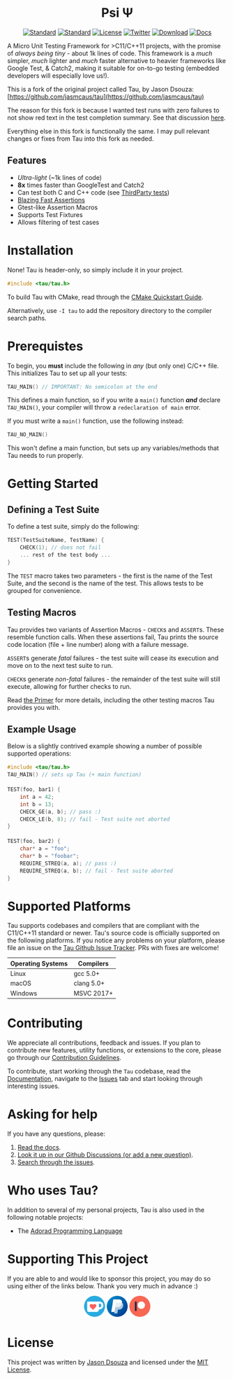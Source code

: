 <div align="center">

<h1>Psi Ψ</h1>

[![Standard](https://img.shields.io/badge/C-11/14/17-blue.svg)](https://en.wikipedia.org/wiki/C_(programming_language))
[![Standard](https://img.shields.io/badge/C%2B%2B-11/14/17/20-blue.svg)](https://en.wikipedia.org/wiki/C%2B%2B)
[![License](https://img.shields.io/github/license/jasmcaus/tau?label=license)][license]
[![Twitter](https://img.shields.io/twitter/follow/jasmcaus.svg?style=flatl&label=Follow&logo=twitter&logoColor=white&color=1da1f2)][twitter-badge]
[![Download](https://img.shields.io/badge/download%20%20-link-green.svg)](https://github.com/jasmcaus/tau/releases)
[![Docs](https://img.shields.io/badge/docs%20%20-online-blue.svg)][docs]

</div>

A Micro Unit Testing Framework for >C11/C++11 projects, with the promise of *always being tiny* - about 1k lines of
code. This framework is a *much* simpler, *much* lighter and *much* faster alternative to heavier frameworks like
Google Test, & Catch2, making it suitable for on-to-go testing (embedded developers will especially love us!).

This is a fork of the original project called Tau, by Jason Dsouza: [https://github.com/jasmcaus/tau](https://github.com/jasmcaus/tau)

The reason for this fork is because I wanted test runs with zero failures to not show red text in the test completion summary. See that discussion [here](https://github.com/jasmcaus/tau/pull/19).

Everything else in this fork is functionally the same. I may pull relevant changes or fixes from Tau into this fork as needed.

## Features
* *Ultra-light* (~1k lines of code)
* **8x** times faster than GoogleTest and Catch2
* Can test both C and C++ code (see [ThirdParty tests](https://github.com/jasmcaus/tau/blob/dev/test/ThirdParty))
* [Blazing Fast Assertions](https://github.com/jasmcaus/tau/blob/dev/benchmarks)
* Gtest-like Assertion Macros
* Supports Test Fixtures
* Allows filtering of test cases


# Installation
None! Tau is header-only, so simply include it in your project.
```c
#include <tau/tau.h>
```

To build Tau with CMake, read through the [CMake Quickstart Guide](https://github.com/jasmcaus/tau/blob/dev/docs/cmake-quickstart.md).

Alternatively, use `-I tau` to add the repository directory to the compiler search paths.

<!-- ## Basic Concepts
Tau provides several variants of Assertion Macros for us - `CHECK`s which are *non-fatal* asserts, and `REQUIRE`s
which are *fatal* asserts. The result of an assertion is either *success*, *non-fatal failure* or a *fatal failure*.
Unless the latter takes place, the program continues normally.

In Tau, you would normally define a ***Test Suite*** which contains multiple tests. These test suites should
ideally reflect the structure of your tested code.  -->


# Prerequistes
To begin, you **must** include the following in *any* (but only one) C/C++ file. This initializes Tau to set up
all your tests:
```c
TAU_MAIN() // IMPORTANT: No semicolon at the end
```
This defines a main function, so if you write a `main()` function ***and*** declare `TAU_MAIN()`, your compiler will
throw a `redeclaration of main` error.

If you must write a `main()` function, use the following instead:
```c
TAU_NO_MAIN()
```
This won't define a main function, but sets up any variables/methods that Tau needs to run properly.


# Getting Started
## Defining a Test Suite
To define a test suite, simply do the following:
```c
TEST(TestSuiteName, TestName) {
    CHECK(1); // does not fail
    ... rest of the test body ...
}
```
The `TEST` macro takes two parameters - the first is the name of the Test Suite, and the second is the name of the
test. This allows tests to be grouped for convenience.


## Testing Macros
Tau provides two variants of Assertion Macros - `CHECK`s and `ASSERT`s. These resemble function calls. When these
assertions fail, Tau prints the source code location (file + line number) along with a failure message.

`ASSERT`s generate *fatal* failures - the test suite will cease its execution and move on to the next test suite to
run.

`CHECK`s generate *non-fatal* failures - the remainder of the test suite will still execute, allowing for further
checks to run.

Read [the Primer](https://github.com/jasmcaus/tau/blob/dev/docs/tau-primer.md) for more details, including the
other testing macros Tau provides you with.


## Example Usage
Below is a slightly contrived example showing a number of possible supported operations:
```C
#include <tau/tau.h>
TAU_MAIN() // sets up Tau (+ main function)

TEST(foo, bar1) {
    int a = 42;
    int b = 13;
    CHECK_GE(a, b); // pass :)
    CHECK_LE(b, 8); // fail - Test suite not aborted
}

TEST(foo, bar2) {
    char* a = "foo";
    char* b = "foobar";
    REQUIRE_STREQ(a, a); // pass :)
    REQUIRE_STREQ(a, b); // fail - Test suite aborted
}
```


# Supported Platforms
Tau supports codebases and compilers that are compliant with the C11/C++11 standard or newer. Tau's source
code is officially supported on the following platforms. If you notice any problems on your platform, please
file an issue on the [Tau Github Issue Tracker][issues]. PRs with fixes are welcome!

Operating Systems          | Compilers
-------------------------- | --------------------------
Linux                      | gcc 5.0+
macOS                      | clang 5.0+
Windows                    | MSVC 2017+


# Contributing
We appreciate all contributions, feedback and issues. If you plan to contribute new features, utility functions,
or extensions to the core, please go through our [Contribution Guidelines][contributing].

To contribute, start working through the `Tau` codebase, read the [Documentation][docs], navigate to the
[Issues][issues] tab and start looking through interesting issues.


# Asking for help
If you have any questions, please:
1. [Read the docs][docs].
2. [Look it up in our Github Discussions (or add a new question)][discussions].
2. [Search through the issues][issues].


# Who uses Tau?
In addition to several of my personal projects, Tau is also used in the following notable projects:
* The [Adorad Programming Language](https://github.com/adorad/adorad)


# Supporting This Project
If you are able to and would like to sponsor this project, you may do so using either of the links below. Thank you very much in advance :)

<p align="center">
<!--    <a href="https://www.buymeacoffee.com/jasmcaus" target = "_blank"><img alt="Buy Jason a Coffee" width="48px" src="https://raw.githubusercontent.com/adi1090x/files/master/other/1.png"></a> -->
    <a href="https://www.ko-fi.com/jasmcaus" target="_blank"><img alt="Buy Jason a Coffee" width="48px" src="https://raw.githubusercontent.com/adi1090x/files/master/other/2.png"></a>
    <a href="https://www.paypal.me/jasmcaus" target="_blank"><img alt="Buy Jason a Coffee" width="48px" src="https://raw.githubusercontent.com/adi1090x/files/master/other/3.png"></a>
    <a href="https://www.patreon.com/jasmcaus" target="_blank"><img alt="Buy Jason a Coffee" width=48px src="https://raw.githubusercontent.com/adi1090x/files/master/other/4.png"></a>
</p>


# License
This project was written by [Jason Dsouza](https://github.com/jasmcaus) and licensed under the [MIT License](LICENSE).

[contributing]: https://github.com/jasmcaus/tau/blob/dev/.github/CONTRIBUTING.md
[docs]: https://github.com/jasmcaus/tau/blob/dev/docs
[discussions]: https://github.com/jasmcaus/tau/discussions
[issues]: https://github.com/jasmcaus/tau/issues

[twitter-badge]: https://twitter.com/jasmcaus
[license]: https://github.com/jasmcaus/tau/blob/dev/LICENSE

